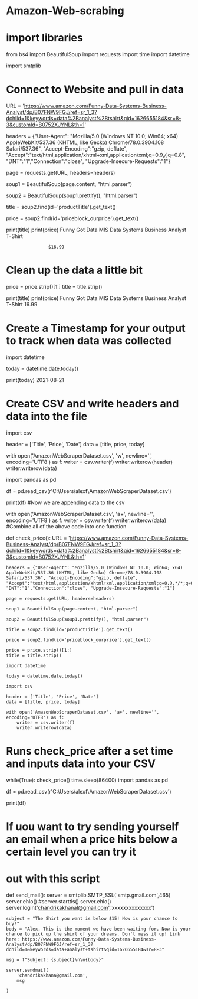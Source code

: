 # Amazon-Web-scrabing

# import libraries 

from bs4 import BeautifulSoup
import requests
import time
import datetime

import smtplib
# Connect to Website and pull in data

URL = 'https://www.amazon.com/Funny-Data-Systems-Business-Analyst/dp/B07FNW9FGJ/ref=sr_1_3?dchild=1&keywords=data%2Banalyst%2Btshirt&qid=1626655184&sr=8-3&customId=B0752XJYNL&th=1'

headers = {"User-Agent": "Mozilla/5.0 (Windows NT 10.0; Win64; x64) AppleWebKit/537.36 (KHTML, like Gecko) Chrome/78.0.3904.108 Safari/537.36", "Accept-Encoding":"gzip, deflate", "Accept":"text/html,application/xhtml+xml,application/xml;q=0.9,*/*;q=0.8", "DNT":"1","Connection":"close", "Upgrade-Insecure-Requests":"1"}

page = requests.get(URL, headers=headers)

soup1 = BeautifulSoup(page.content, "html.parser")

soup2 = BeautifulSoup(soup1.prettify(), "html.parser")

title = soup2.find(id='productTitle').get_text()

price = soup2.find(id='priceblock_ourprice').get_text()


print(title)
print(price)
                   Funny Got Data MIS Data Systems Business Analyst T-Shirt
                  

                    $16.99
                   
# Clean up the data a little bit

price = price.strip()[1:]
title = title.strip()

print(title)
print(price)
Funny Got Data MIS Data Systems Business Analyst T-Shirt
16.99
# Create a Timestamp for your output to track when data was collected

import datetime

today = datetime.date.today()

print(today)
2021-08-21
# Create CSV and write headers and data into the file

import csv 

header = ['Title', 'Price', 'Date']
data = [title, price, today]


with open('AmazonWebScraperDataset.csv', 'w', newline='', encoding='UTF8') as f:
    writer = csv.writer(f)
    writer.writerow(header)
    writer.writerow(data)
    
import pandas as pd

df = pd.read_csv(r'C:\Users\alexf\AmazonWebScraperDataset.csv')

print(df)
#Now we are appending data to the csv

with open('AmazonWebScraperDataset.csv', 'a+', newline='', encoding='UTF8') as f:
    writer = csv.writer(f)
    writer.writerow(data)
#Combine all of the above code into one function


def check_price():
    URL = 'https://www.amazon.com/Funny-Data-Systems-Business-Analyst/dp/B07FNW9FGJ/ref=sr_1_3?dchild=1&keywords=data%2Banalyst%2Btshirt&qid=1626655184&sr=8-3&customId=B0752XJYNL&th=1'

    headers = {"User-Agent": "Mozilla/5.0 (Windows NT 10.0; Win64; x64) AppleWebKit/537.36 (KHTML, like Gecko) Chrome/78.0.3904.108 Safari/537.36", "Accept-Encoding":"gzip, deflate", "Accept":"text/html,application/xhtml+xml,application/xml;q=0.9,*/*;q=0.8", "DNT":"1","Connection":"close", "Upgrade-Insecure-Requests":"1"}

    page = requests.get(URL, headers=headers)

    soup1 = BeautifulSoup(page.content, "html.parser")

    soup2 = BeautifulSoup(soup1.prettify(), "html.parser")

    title = soup2.find(id='productTitle').get_text()

    price = soup2.find(id='priceblock_ourprice').get_text()

    price = price.strip()[1:]
    title = title.strip()

    import datetime

    today = datetime.date.today()
    
    import csv 

    header = ['Title', 'Price', 'Date']
    data = [title, price, today]

    with open('AmazonWebScraperDataset.csv', 'a+', newline='', encoding='UTF8') as f:
        writer = csv.writer(f)
        writer.writerow(data)
 
    
# Runs check_price after a set time and inputs data into your CSV

while(True):
    check_price()
    time.sleep(86400)
import pandas as pd

df = pd.read_csv(r'C:\Users\alexf\AmazonWebScraperDataset.csv')

print(df)
# If uou want to try sending yourself an email when a price hits below a certain level you can try it
# out with this script

def send_mail():
    server = smtplib.SMTP_SSL('smtp.gmail.com',465)
    server.ehlo()
    #server.starttls()
    server.ehlo()
    server.login('chandrikakhanal@gmail.com','xxxxxxxxxxxxxx')
    
    subject = "The Shirt you want is below $15! Now is your chance to buy!"
    body = "Alex, This is the moment we have been waiting for. Now is your chance to pick up the shirt of your dreams. Don't mess it up! Link here: https://www.amazon.com/Funny-Data-Systems-Business-Analyst/dp/B07FNW9FGJ/ref=sr_1_3?dchild=1&keywords=data+analyst+tshirt&qid=1626655184&sr=8-3"
   
    msg = f"Subject: {subject}\n\n{body}"
    
    server.sendmail(
        'chandrikakhana@gmail.com',
        msg
     
    )
